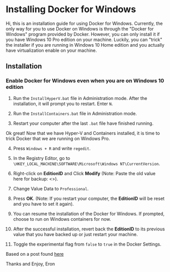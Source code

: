 # Installing Docker for Windows

Hi, this is an installation guide for using Docker for Windows. 
Currently, the only way for you to use Docker on Windows is through the "Docker for Windows" program provided by Docker. 
However, you can only install it if you have Windows 10 Pro edition on your machine. 
Luckily, you can "trick" the installer if you are running in Windows 10 Home edition and you actually have
virtualization enable on your machine.

## Installation

### Enable Docker for Windows even when you are on Windows 10 edition

1. Run the ```InstallHyperV.bat``` file in Administration mode. After the installation, it will prompt you to restart. Enter ```N```.

2. Run the ```InstallContainers.bat``` file in Administration mode. 

3. Restart your computer after the last ```.bat``` file have finished running.

Ok great! Now that we have Hyper-V and Containers installed, it is time to trick Docker that we are running on Windows Pro.

4. Press ```Windows + R``` and write ```regedit```.

5. In the Registry Editor, go to ```\HKEY_LOCAL_MACHINE\SOFTWARE\Microsoft\Windows NT\CurrentVersion```.

6. Right-click on **EditionID** and Click **Modify** (Note: Paste the old value here for backup: <>).

7. Change Value Data to ```Professional```.

8. Press **OK**. (Note: If you restart your computer, the **EditionID** will be reset and you have to set it again).

9. You can resume the installation of the Docker for Windows. If prompted, choose to run on Windows containers for now.

10. After the successful installation, revert back the **EditionID** to its previous value that you have backed up or just restart your machine.

11. Toggle the experimental flag from ```false``` to ```true``` in the Docker Settings.

Based on a post found [here](https://itnext.io/install-docker-on-windows-10-home-d8e621997c1d)

Thanks and Enjoy,
Eron
